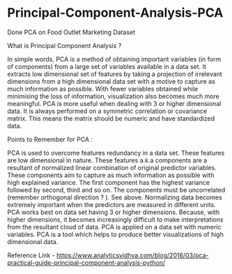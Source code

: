 # Principal-Component-Analysis-PCA
Done PCA on Food Outlet Marketing Dataset

What is Principal Component Analysis ?

In simple words, PCA is a method of obtaining important variables (in form of components) from a large set of variables available in a data set. It extracts low dimensional set of features by taking a projection of irrelevant dimensions from a high dimensional data set with a motive to capture as much information as possible. With fewer variables obtained while minimising the loss of information, visualization also becomes much more meaningful. PCA is more useful when dealing with 3 or higher dimensional data.
It is always performed on a symmetric correlation or covariance matrix. This means the matrix should be numeric and have standardized data.


Points to Remember for PCA :

PCA is used to overcome features redundancy in a data set.
These features are low dimensional in nature.
These features a.k.a components are a resultant of normalized linear combination of original predictor variables.
These components aim to capture as much information as possible with high explained variance.
The first component has the highest variance followed by second, third and so on.
The components must be uncorrelated (remember orthogonal direction ? ). See above.
Normalizing data becomes extremely important when the predictors are measured in different units.
PCA works best on data set having 3 or higher dimensions. Because, with higher dimensions, it becomes increasingly difficult to make interpretations from the resultant cloud of data.
PCA is applied on a data set with numeric variables.
PCA is a tool which helps to produce better visualizations of high dimensional data.

Reference Link -
https://www.analyticsvidhya.com/blog/2016/03/pca-practical-guide-principal-component-analysis-python/
